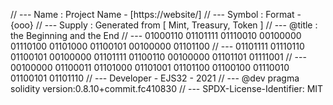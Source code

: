 // --- Name   : Project Name - [https://website/]
// --- Symbol : Format - {ooo}
// --- Supply : Generated from [ Mint, Treasury, Token ]
// --- @title : the Beginning and the End 
// --- 01000110 01101111 01110010 00100000 01110100 01101000 01100101 00100000 01101100 
// --- 01101111 01110110 01100101 00100000 01101111 01100110 00100000 01101101 01111001 
// --- 00100000 01100011 01101000 01101001 01101100 01100100 01110010 01100101 01101110
// --- Developer - EJS32 - 2021
// --- @dev pragma solidity version:0.8.10+commit.fc410830
// --- SPDX-License-Identifier: MIT